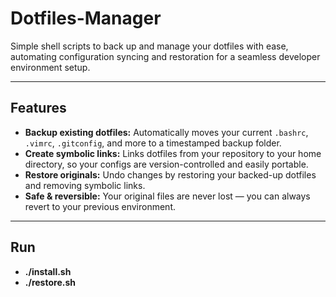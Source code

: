 # Dotfiles-Manager

Simple shell scripts to back up and manage your dotfiles with ease, automating configuration syncing and restoration for a seamless developer environment setup.

---

## Features

- **Backup existing dotfiles:** Automatically moves your current `.bashrc`, `.vimrc`, `.gitconfig`, and more to a timestamped backup folder.
- **Create symbolic links:** Links dotfiles from your repository to your home directory, so your configs are version-controlled and easily portable.
- **Restore originals:** Undo changes by restoring your backed-up dotfiles and removing symbolic links.
- **Safe & reversible:** Your original files are never lost — you can always revert to your previous environment.

---

## Run

- **./install.sh**
- **./restore.sh**